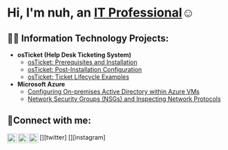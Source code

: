  <h1>Hi, I'm nuh, an <a href="https://linkedin.com/in/Josh">IT Professional</a>☺</h1>

<h2>👨‍💻 Information Technology Projects:</h2>

- <b>osTicket (Help Desk Ticketing System)</b>
  - [osTicket: Prerequisites and Installation](https://github.com/nuhsuleiban/osticket-prereqs)
  - [osTicket: Post-Installation Configuration](https://github.com/nuhsuleiban/post-install-config)
  - [osTicket: Ticket Lifecycle Examples](https://github.com/nuhsuleiban/ticket-lifecycle)
- <b>Microsoft Azure</b>
  - [Configuring On-premises Active Directory within Azure VMs](https://github.com/nuhsuleiban/configure-ad)
  - [Network Security Groups (NSGs) and Inspecting Network Protocols](https://github.com/nuhsuleiban/azure-network-protocols)

<h2>🤳Connect with me:</h2>

[<img align="left" alt="Josh | Twitter" width="22px" src="https://cdn.jsdelivr.net/npm/simple-icons@v3/icons/twitter.svg" />][twitter]
[<img align="left" alt="Josh | LinkedIn" width="22px" src="https://cdn.jsdelivr.net/npm/simple-icons@v3/icons/linkedin.svg" />][linkedin]
[<img align="left" alt="Josh | Instagram" width="22px" src="https://cdn.jsdelivr.net/npm/simple-icons@v3/icons/instagram.svg" />][instagram]


[linkedin]: https://linkedin.com/in/

